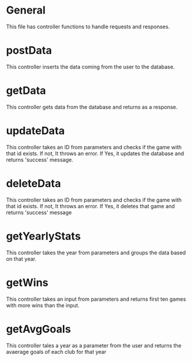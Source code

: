# General
This file has controller functions to handle requests and responses. 

# postData
This controller inserts the data coming from the user to the database.

# getData
This controller gets data from the database and returns as a response.

# updateData
This controller takes an ID from parameters and checks if the game with that id exists. If not, It throws an error. If Yes, it updates the database and returns 'success' message. 

# deleteData 
This controller takes an ID from parameters and checks if the game with that id exists. If not, It throws an error. If Yes, it deletes that game and returns 'success' message

# getYearlyStats
This controller takes the year from parameters and groups the data based on that year. 

# getWins
This controller takes an input from parameters and returns first ten games with more wins than the input.

# getAvgGoals
This controller tales a year as a parameter from the user and returns the avaerage goals of each club for that year